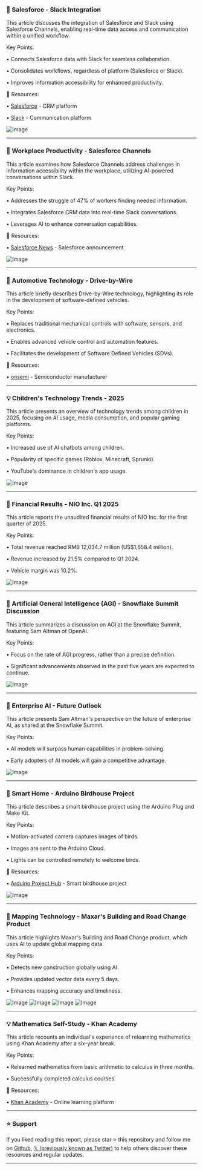 ### 🚀 Salesforce - Slack Integration

This article discusses the integration of Salesforce and Slack using Salesforce Channels, enabling real-time data access and communication within a unified workflow.

Key Points:

• Connects Salesforce data with Slack for seamless collaboration.


• Consolidates workflows, regardless of platform (Salesforce or Slack).


• Improves information accessibility for enhanced productivity.


🔗 Resources:

• [Salesforce](https://x.com/salesforce) - CRM platform


• [Slack](https://x.com/SlackHQ) - Communication platform


![Image](https://pbs.twimg.com/media/GshIU2zWEAI2xtQ.jpg)


---

### 🤖 Workplace Productivity - Salesforce Channels

This article examines how Salesforce Channels address challenges in information accessibility within the workplace, utilizing AI-powered conversations within Slack.

Key Points:

• Addresses the struggle of 47% of workers finding needed information.


• Integrates Salesforce CRM data into real-time Slack conversations.


• Leverages AI to enhance conversation capabilities.


🔗 Resources:

• [Salesforce News](https://sforce.co/43ZGACA) - Salesforce announcement


![Image](https://pbs.twimg.com/ext_tw_video_thumb/1929871617749909505/pu/img/828cqVIBAt952czq.jpg)


---

### 🤖 Automotive Technology - Drive-by-Wire

This article briefly describes Drive-by-Wire technology, highlighting its role in the development of software-defined vehicles.

Key Points:

• Replaces traditional mechanical controls with software, sensors, and electronics.


• Enables advanced vehicle control and automation features.


• Facilitates the development of Software Defined Vehicles (SDVs).


🔗 Resources:

• [onsemi](https://x.com/onsemi) - Semiconductor manufacturer


---

### 💡 Children's Technology Trends - 2025

This article presents an overview of technology trends among children in 2025, focusing on AI usage, media consumption, and popular gaming platforms.

Key Points:

• Increased use of AI chatbots among children.


• Popularity of specific games (Roblox, Minecraft, Sprunki).


• YouTube's dominance in children's app usage.


![Image](https://pbs.twimg.com/media/GshG4JOXIAAV6-4?format=jpg&name=small)


---

### 🤖 Financial Results - NIO Inc. Q1 2025

This article reports the unaudited financial results of NIO Inc. for the first quarter of 2025.

Key Points:

• Total revenue reached RMB 12,034.7 million (US$1,658.4 million).


• Revenue increased by 21.5% compared to Q1 2024.


• Vehicle margin was 10.2%.


![Image](https://pbs.twimg.com/media/GshEaA7b0AEzoqo?format=jpg&name=small)


---

### 🤖 Artificial General Intelligence (AGI) - Snowflake Summit Discussion

This article summarizes a discussion on AGI at the Snowflake Summit, featuring Sam Altman of OpenAI.

Key Points:

• Focus on the rate of AGI progress, rather than a precise definition.


• Significant advancements observed in the past five years are expected to continue.



![Image](https://pbs.twimg.com/media/GsetI7WWwAEpXSw?format=jpg&name=small)


---

### 🤖 Enterprise AI - Future Outlook

This article presents Sam Altman's perspective on the future of enterprise AI, as shared at the Snowflake Summit.

Key Points:

• AI models will surpass human capabilities in problem-solving.


• Early adopters of AI models will gain a competitive advantage.


![Image](https://pbs.twimg.com/media/GserdLdXMAA2v9M?format=jpg&name=small)


---

### 🤖 Smart Home - Arduino Birdhouse Project

This article describes a smart birdhouse project using the Arduino Plug and Make Kit.

Key Points:

• Motion-activated camera captures images of birds.


• Images are sent to the Arduino Cloud.


• Lights can be controlled remotely to welcome birds.


🔗 Resources:

• [Arduino Project Hub](https://projecthub.arduino.cc/Arduino_Genuino/smart-birdhouse-35320a) - Smart birdhouse project


![Image](https://pbs.twimg.com/tweet_video_thumb/GsenRQOWsAAC_Uv.jpg)


---

### 🤖 Mapping Technology - Maxar's Building and Road Change Product

This article highlights Maxar's Building and Road Change product, which uses AI to update global mapping data.

Key Points:

• Detects new construction globally using AI.


• Provides updated vector data every 5 days.


• Enhances mapping accuracy and timeliness.


![Image](https://pbs.twimg.com/media/GsdAIGeWYAAuMPa?format=jpg&name=360x360)
![Image](https://pbs.twimg.com/media/GsdAVLBXYAAQo4N?format=jpg&name=360x360)
![Image](https://pbs.twimg.com/media/GsdAZhfXcAEbIOf?format=jpg&name=360x360)
![Image](https://pbs.twimg.com/media/GsdAdCzWAAEC06y?format=jpg&name=360x360)


---

### 💡 Mathematics Self-Study - Khan Academy

This article recounts an individual's experience of relearning mathematics using Khan Academy after a six-year break.

Key Points:

• Relearned mathematics from basic arithmetic to calculus in three months.


• Successfully completed calculus courses.


🔗 Resources:

• [Khan Academy](https://x.com/khanacademy) - Online learning platform


---

### ⭐️ Support

If you liked reading this report, please star ⭐️ this repository and follow me on [Github](https://github.com/Drix10), [𝕏 (previously known as Twitter)](https://x.com/DRIX_10_) to help others discover these resources and regular updates.

---